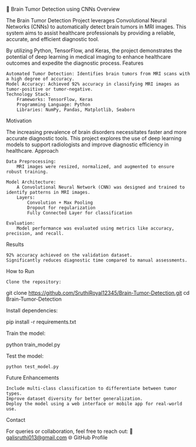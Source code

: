 🧠 Brain Tumor Detection using CNNs
Overview

The Brain Tumor Detection Project leverages Convolutional Neural Networks (CNNs) to automatically detect brain tumors in MRI images. This system aims to assist healthcare professionals by providing a reliable, accurate, and efficient diagnostic tool.

By utilizing Python, TensorFlow, and Keras, the project demonstrates the potential of deep learning in medical imaging to enhance healthcare outcomes and expedite the diagnostic process.
Features

    Automated Tumor Detection: Identifies brain tumors from MRI scans with a high degree of accuracy.
    Model Accuracy: Achieved 92% accuracy in classifying MRI images as tumor-positive or tumor-negative.
    Technology Stack:
        Frameworks: TensorFlow, Keras
        Programming Language: Python
        Libraries: NumPy, Pandas, Matplotlib, Seaborn

Motivation

The increasing prevalence of brain disorders necessitates faster and more accurate diagnostic tools. This project explores the use of deep learning models to support radiologists and improve diagnostic efficiency in healthcare.
Approach

    Data Preprocessing:
        MRI images were resized, normalized, and augmented to ensure robust training.

    Model Architecture:
        A Convolutional Neural Network (CNN) was designed and trained to identify patterns in MRI images.
        Layers:
            Convolution + Max Pooling
            Dropout for regularization
            Fully Connected Layer for classification

    Evaluation:
        Model performance was evaluated using metrics like accuracy, precision, and recall.

Results

    92% accuracy achieved on the validation dataset.
    Significantly reduces diagnostic time compared to manual assessments.

How to Run

    Clone the repository:

git clone https://github.com/SruthiRoyal12345/Brain-Tumor-Detection.git
cd Brain-Tumor-Detection

Install dependencies:

pip install -r requirements.txt

Train the model:

python train_model.py

Test the model:

    python test_model.py

Future Enhancements

    Include multi-class classification to differentiate between tumor types.
    Improve dataset diversity for better generalization.
    Deploy the model using a web interface or mobile app for real-world use.

Contact

For queries or collaboration, feel free to reach out:
📧 galisruthi013@gmail.com
🌐 GitHub Profile
